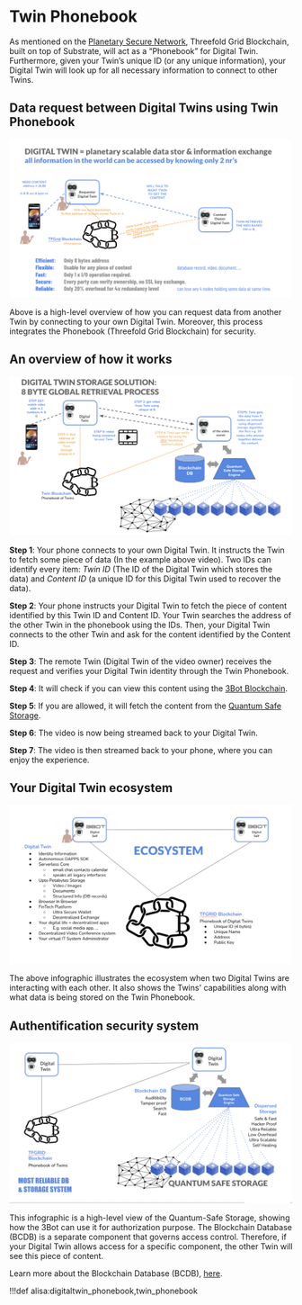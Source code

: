 # Twin Phonebook 

As mentioned on the [Planetary Secure Network](planetary_secure_network), Threefold Grid Blockchain, built on top of Substrate, will act as a “Phonebook” for Digital Twin. Furthermore, given your Twin’s unique ID (or any unique information), your Digital Twin will look up for all necessary information to connect to other Twins. 

## Data request between Digital Twins using Twin Phonebook 

![](img/planetary_scalable_access.png)

Above is a high-level overview of how you can request data from another Twin by connecting to your own Digital Twin. Moreover, this process integrates the Phonebook (Threefold Grid Blockchain) for security. 

## An overview of how it works

![](img/8byte.png)

**Step 1**: Your phone connects to your own Digital Twin. It instructs the Twin to fetch some piece of data (In the example above video). Two IDs can identify every item: *Twin ID* (The ID of the Digital Twin which stores the data) and *Content ID* (a unique ID for this Digital Twin used to recover the data). 

**Step 2**: Your phone instructs your Digital Twin to fetch the piece of content identified by this Twin ID and Content ID. Your Twin searches the address of the other Twin in the phonebook using the IDs. Then, your Digital Twin connects to the other Twin and ask for the content identified by the Content ID. 

**Step 3**: The remote Twin (Digital Twin of the video owner) receives the request and verifies your Digital Twin identity through the Twin Phonebook. 

**Step 4**: It will check if you can view this content using the [3Bot Blockchain](cloud:usp_secure). 

**Step 5**: If you are allowed, it will fetch the content from the [Quantum Safe Storage](qsstoragesystem).

**Step 6**: The video is now being streamed back to your Digital Twin. 

**Step 7**: The video is then streamed back to your phone, where you can enjoy the experience. 

## Your Digital Twin ecosystem

![](img/ecosystem.png)

The above infographic illustrates the ecosystem when two Digital Twins are interacting with each other. It also shows the Twins' capabilities along with what data is being stored on the Twin Phonebook. 

## Authentification security system 

![](img/most_reliable_storage.png)

This infographic is a high-level view of the Quantum-Safe Storage, showing how the 3Bot can use it for authorization purpose. The Blockchain Database (BCDB) is a separate component that governs access control. Therefore, if your Digital Twin allows access for a specific component, the other Twin will see this piece of content. 

Learn more about the Blockchain Database (BCDB), [here](bcdb_0db).


!!!def alisa:digitaltwin_phonebook,twin_phonebook